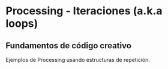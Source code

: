 # Processing - Iteraciones (a.k.a loops)
## Fundamentos de código creativo

Ejemplos de Processing usando estructuras de repetición.
